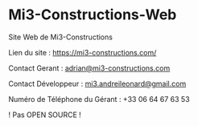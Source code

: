 # Mi3-Constructions-Web

Site Web de Mi3-Constructions

Lien du site : https://mi3-constructions.com/

Contact Gerant : adrian@mi3-constructions.com 

Contact Développeur : mi3.andreileonard@gmail.com

Numéro de Téléphone du Gérant : +33 06 64 67 63 53

! Pas OPEN SOURCE !

